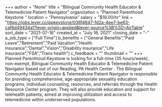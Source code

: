 +++
author = "None"
title = "Bilingual Community Health Educator & Telemedicine Patient Navigator"
organization = "Planned Parenthood Keystone "
location = "Pennsylvania"
salary = "$18.00/hr"
link = "https://jobs.lever.co/ppkeystone/036f4847-fd2a-4ee7-be63-caf6d49434a1?lever-origin=applied&lever-source%5B%5D=AirTable"
sort_date = "2021-07-16"
created_at = "July 16, 2021"
closing_date = "-"
a_job_type = ["Full Time"]
b_benefits = ["General Benefits","Paid Leave","Retirement","Paid Vacation","Health Insurance","Dental","Vision","Disability insurance","Life insurance","FSA","Trans health"]
c_feedback = ""
thumbnail = ""
+++
Planned Parenthood Keystone is looking for a full-time (35 hours/week), non-exempt, Bilingual Community Health Educator & Telemedicine Patient Navigator based out of our Reading, PA Health Center . The Bilingual Community Health Educator & Telemedicine Patient Navigator is responsible for providing comprehensive, age-appropriate sexuality education programs, individual counseling, resources, and referrals through the Health Resource Center program. They will also provide education and support for telehealth patients, aimed at improving utilization and access to telemedicine within underserved populations. 